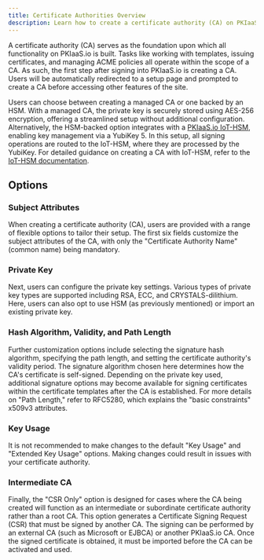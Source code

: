 ```yaml
---
title: Certificate Authorities Overview
description: Learn how to create a certificate authority (CA) on PKIaaS.io.
---
```

A certificate authority (CA) serves as the foundation upon which all functionality on PKIaaS.io is built. Tasks like working with templates, issuing certificates, and managing ACME policies all operate within the scope of a CA. As such, the first step after signing into PKIaaS.io is creating a CA. Users will be automatically redirected to a setup page and prompted to create a CA before accessing other features of the site.

Users can choose between creating a managed CA or one backed by an HSM. With a managed CA, the private key is securely stored using AES-256 encryption, offering a streamlined setup without additional configuration. Alternatively, the HSM-backed option integrates with a [PKIaaS.io IoT-HSM](https://pkiaas.io/iot-hsm), enabling key management via a YubiKey 5. In this setup, all signing operations are routed to the IoT-HSM, where they are processed by the YubiKey. For detailed guidance on creating a CA with IoT-HSM, refer to the [IoT-HSM documentation](../iot-hsm/overview.md).

## Options

### Subject Attributes
When creating a certificate authority (CA), users are provided with a range of flexible options to tailor their setup. The first six fields customize the subject attributes of the CA, with only the "Certificate Authority Name" (common name) being mandatory.

### Private Key
Next, users can configure the private key settings. Various types of private key types are supported including RSA, ECC, and CRYSTALS-dilithium. Here, users can also opt to use HSM (as previously mentioned) or import an existing private key.

### Hash Algorithm, Validity, and Path Length
Further customization options include selecting the signature hash algorithm, specifying the path length, and setting the certificate authority's validity period. The signature algorithm chosen here determines how the CA's certificate is self-signed. Depending on the private key used, additional signature options may become available for signing certificates within the certificate templates after the CA is established. For more details on "Path Length," refer to RFC5280, which explains the "basic constraints" x509v3 attributes.

### Key Usage
It is not recommended to make changes to the default "Key Usage" and "Extended Key Usage" options. Making changes could result in issues with your certificate authority.

### Intermediate CA
Finally, the "CSR Only" option is designed for cases where the CA being created will function as an intermediate or subordinate certificate authority rather than a root CA. This option generates a Certificate Signing Request (CSR) that must be signed by another CA. The signing can be performed by an external CA (such as Microsoft or EJBCA) or another PKIaaS.io CA. Once the signed certificate is obtained, it must be imported before the CA can be activated and used.